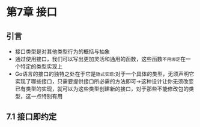 # 第7章 接口
## 引言
* 接口类型是对其他类型行为的概括与抽象
* 通过使用接口，我们可以写出更加灵活和通用的函数，这些函数`不用绑定`在一个特定的类型实现上
* Go语言的接口的独特之处在于它是`隐式实现`:对于一个具体的类型，无须声明它实现了哪些接口，只需要提供接口所必需的方法即可->这种设计让你无须改变已有类型的实现，就可以为这些类型创建新的接口，对于那些不能修改包的类型，这一点特别有用

## 7.1 接口即约定
